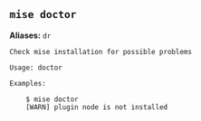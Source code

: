 ## `mise doctor`

**Aliases:** `dr`

```text
Check mise installation for possible problems

Usage: doctor

Examples:

    $ mise doctor
    [WARN] plugin node is not installed
```

